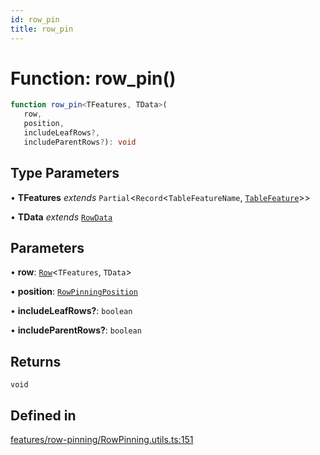 ```yaml
---
id: row_pin
title: row_pin
---
```


# Function: row\_pin()

```ts
function row_pin<TFeatures, TData>(
   row, 
   position, 
   includeLeafRows?, 
   includeParentRows?): void
```

## Type Parameters

• **TFeatures** *extends* `Partial`\<`Record`\<`TableFeatureName`, [`TableFeature`](../interfaces/tablefeature.md)\>\>

• **TData** *extends* [`RowData`](../type-aliases/rowdata.md)

## Parameters

• **row**: [`Row`](../type-aliases/row.md)\<`TFeatures`, `TData`\>

• **position**: [`RowPinningPosition`](../type-aliases/rowpinningposition.md)

• **includeLeafRows?**: `boolean`

• **includeParentRows?**: `boolean`

## Returns

`void`

## Defined in

[features/row-pinning/RowPinning.utils.ts:151](https://github.com/TanStack/table/blob/main/packages/table-core/src/features/row-pinning/RowPinning.utils.ts#L151)
